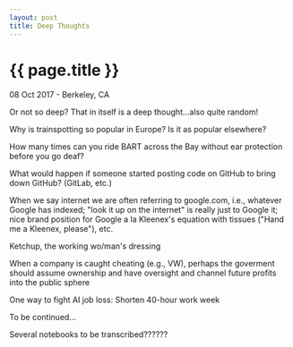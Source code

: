 ```yaml
---
layout: post
title: Deep Thoughts
---
```


{{ page.title }}
================

<p class="meta">08 Oct 2017 - Berkeley, CA</p>

Or not so deep? That in itself is a deep thought...also quite random!

Why is trainspotting so popular in Europe? Is it as popular elsewhere?

How many times can you ride BART across the Bay without ear protection before you go deaf?

What would happen if someone started posting code on GitHub to bring down GitHub? (GitLab, etc.)

When we say internet we are often referring to google.com, i.e., whatever Google has indexed; "look it up on the internet" is really just to Google it; nice brand position for Google a la Kleenex's equation with tissues ("Hand me a Kleenex, please"), etc.

Ketchup, the working wo/man's dressing

When a company is caught cheating (e.g., VW), perhaps the goverment should assume ownership and have oversight and channel future profits into the public sphere

One way to fight AI job loss: Shorten 40-hour work week

To be continued...

Several notebooks to be transcribed??????